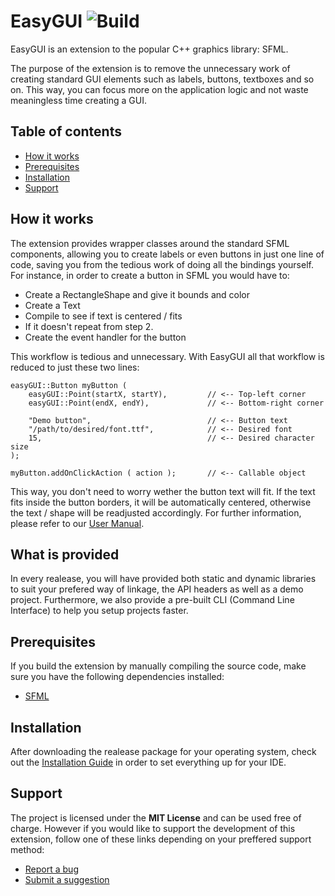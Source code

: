 # EasyGUI ![Build](https://github.com/HV0rtex/EasyGUI/workflows/Build/badge.svg?branch=main)

EasyGUI is an extension to the popular C++ graphics library: SFML.

The purpose of the extension is to remove the unnecessary work of creating standard GUI elements such as labels, buttons, textboxes and so on. This way, you can focus more on the application logic and not waste meaningless time creating a GUI.

## Table of contents

- [How it works](#how-it-works)
- [Prerequisites](#prerequisites)
- [Installation](#installation)
- [Support](#support)

## How it works

The extension provides wrapper classes around the standard SFML components, allowing you to create labels or even buttons in just one line of code, saving you from the tedious work of doing all the bindings yourself. For instance, in order to create a button in SFML you would have to:

- Create a RectangleShape and give it bounds and color
- Create a Text
- Compile to see if text is centered / fits
- If it doesn't repeat from step 2.
- Create the event handler for the button

This workflow is tedious and unnecessary. With EasyGUI all that workflow is reduced to just these two lines:

```
easyGUI::Button myButton ( 
    easyGUI::Point(startX, startY),         // <-- Top-left corner
    easyGUI::Point(endX, endY),             // <-- Bottom-right corner

    "Demo button",                          // <-- Button text
    "/path/to/desired/font.ttf",            // <-- Desired font
    15,                                     // <-- Desired character size
);

myButton.addOnClickAction ( action );       // <-- Callable object
```

This way, you don't need to worry wether the button text will fit. If the text fits inside the button borders, it will be automatically centered, otherwise the text / shape will be readjusted accordingly. For further information, please refer to our [User Manual](https://github.com/HV0rtex/EasyGUI/blob/main/docs/userManual.pdf).

## What is provided

In every realease, you will have provided both static and dynamic libraries to suit your prefered way of linkage, the API headers as well as a demo project. Furthermore, we also provide a pre-built CLI (Command Line Interface) to help you setup projects faster.

## Prerequisites

If you build the extension by manually compiling the source code, make sure you have the following dependencies installed:

- [SFML](https://www.sfml-dev.org/)

## Installation

After downloading the realease package for your operating system, check out the [Installation Guide](https://github.com/HV0rtex/EasyGUI/blob/main/docs/installationGuide.pdf) in order to set everything up for your IDE.

## Support

The project is licensed under the **MIT License** and can be used free of charge. However if you would like to support the development of this extension, follow one of these links depending on your preffered support method:

- [Report a bug](https://github.com/HV0rtex/EasyGUI/issues/new?assignees=HV0rtex&labels=bug&template=bug_report.md&title=)
- [Submit a suggestion](https://github.com/HV0rtex/EasyGUI/issues/new?assignees=HV0rtex&labels=enhancement&template=feature_request.md&title=)
